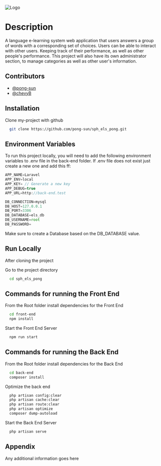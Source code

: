 ![Logo](https://i.imgur.com/4O1TJBI.png)

# Description

A language e-learning system web application that users answers a group of words with a corresponding set of choices. Users can be able to interact with other users. Keeping track of their performance, as well as other people's performance. This project will also have its own administrator section, to manage categories as well as other user's information.

## Contributors

- [@pong-sun](https://github.com/pong-sun)
- [@chevyB](https://github.com/chevyB)

## Installation

Clone my-project with github

```bash
  git clone https://github.com/pong-sun/sph_els_pong.git
```

## Environment Variables

To run this project locally, you will need to add the following environment variables to .env file in the back-end folder.
If .env file does not exist just create a new one and add this ff:

```javascript
APP_NAME=Laravel
APP_ENV=local
APP_KEY= // Generate a new key
APP_DEBUG=true
APP_URL=http://back-end.test

DB_CONNECTION=mysql
DB_HOST=127.0.0.1
DB_PORT=3306
DB_DATABASE=els_db
DB_USERNAME=root
DB_PASSWORD=
```

Make sure to create a Database based on the DB_DATABASE value.

## Run Locally

After cloning the project

Go to the project directory

```bash
  cd sph_els_pong
```

## Commands for running the Front End

From the Root folder install dependencies for the Front End

```bash
  cd front-end
  npm install
```

Start the Front End Server

```bash
  npm run start
```

## Commands for running the Back End

From the Root folder install dependencies for the Back End

```bash
  cd back-end
  composer install
```

Optimize the back end

```bash
  php artisan config:clear
  php artisan cache:clear
  php artisan route:clear
  php artisan optimize
  composer dump-autoload
```

Start the Back End Server

```bash
  php artisan serve
```

## Appendix

Any additional information goes here

